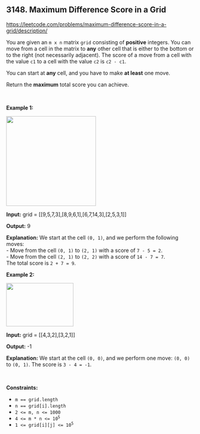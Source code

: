 ## 3148. Maximum Difference Score in a Grid

<https://leetcode.com/problems/maximum-difference-score-in-a-grid/description/>

<div class="elfjS" data-track-load="description_content"><p>You are given an <code>m x n</code> matrix <code>grid</code> consisting of <strong>positive</strong> integers. You can move from a cell in the matrix to <strong>any</strong> other cell that is either to the bottom or to the right (not necessarily adjacent). The score of a move from a cell with the value <code>c1</code> to a cell with the value <code>c2</code> is <code>c2 - c1</code>.</p>

<p>You can start at <strong>any</strong> cell, and you have to make <strong>at least</strong> one move.</p>

<p>Return the <strong>maximum</strong> total score you can achieve.</p>

<p>&nbsp;</p>
<p><strong class="example">Example 1:</strong></p>
<img alt="" src="https://assets.leetcode.com/uploads/2024/03/14/grid1.png" style="width: 240px; height: 240px;">
<div class="example-block">
<p><strong>Input:</strong> <span class="example-io">grid = [[9,5,7,3],[8,9,6,1],[6,7,14,3],[2,5,3,1]]</span></p>

<p><strong>Output:</strong> <span class="example-io">9</span></p>

<p><strong>Explanation:</strong> We start at the cell <code>(0, 1)</code>, and we perform the following moves:<br>
- Move from the cell <code>(0, 1)</code> to <code>(2, 1)</code> with a score of <code>7 - 5 = 2</code>.<br>
- Move from the cell <code>(2, 1)</code> to <code>(2, 2)</code> with a score of <code>14 - 7 = 7</code>.<br>
The total score is <code>2 + 7 = 9</code>.</p>
</div>

<p><strong class="example">Example 2:</strong></p>

<p><img alt="" src="https://assets.leetcode.com/uploads/2024/04/08/moregridsdrawio-1.png" style="width: 180px; height: 116px;"></p>

<div class="example-block">
<p><strong>Input:</strong> <span class="example-io">grid = [[4,3,2],[3,2,1]]</span></p>

<p><strong>Output:</strong> <span class="example-io">-1</span></p>

<p><strong>Explanation:</strong> We start at the cell <code>(0, 0)</code>, and we perform one move: <code>(0, 0)</code> to <code>(0, 1)</code>. The score is <code>3 - 4 = -1</code>.</p>
</div>

<p>&nbsp;</p>
<p><strong>Constraints:</strong></p>

<ul>
 <li><code>m == grid.length</code></li>
 <li><code>n == grid[i].length</code></li>
 <li><code>2 &lt;= m, n &lt;= 1000</code></li>
 <li><code>4 &lt;= m * n &lt;= 10<sup>5</sup></code></li>
 <li><code>1 &lt;= grid[i][j] &lt;= 10<sup>5</sup></code></li>
</ul>
</div>
